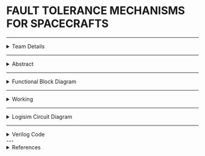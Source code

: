 #  FAULT TOLERANCE MECHANISMS FOR SPACECRAFTS

---

<details>
  <summary>Team Details</summary>
  
  **Team Members**:
  
  - Member 1: Aalima Khan,231CS201,aalimakhan.231cs217@nitk.edu.in
  - Member 2: Basitha Sadipirala,231CS251,basithasadipirala.231cs251@nitk.edu.in
  - Member 3: Bukke Lahari,231CS217,laharinaik.231cs217@nitk.edu.in
  
  
</details>

---

<details>
  <summary>Abstract</summary>
  
  ![Abstract](https://github.com/Lahari-Naik/S2-TEAM_11-MINIPROJECT/blob/main/S-2_T-11_Abstract.pdf) 
  
</details>

---

<details>
  <summary>Functional Block Diagram</summary>
  
  
  
  ![Functional Block Diagram](https://github.com/Lahari-Naik/S2-TEAM_11-MINIPROJECT/blob/main/hello.drawio.png) 
  

  
</details>

---

<details>
  <summary>Working</summary>
  
  details
  
</details>

---

<details>
  <summary>Logisim Circuit Diagram</summary>
  
  
  
  ![Logisim Circuit Diagram](path-to-your-image.png)
  
  
  [Download Logisim Circuit](path-to-your-logisim-file.circ)
  
</details>

---

<details>
  <summary>Verilog Code</summary>
 [View Verilog Code](path-to-your-verilog-file.v)

</details>
---
 <details> <summary>References</summary>
 - [NASA Research paper](https://ntrs.nasa.gov/api/citations/20210020739/downloads/FinalCopy.pdf)
- [ISRO Website](https://www.isro.gov.in/spacesciexp.html)
-[Online material](https://ggn.dronacharya.info/ITDept/Downloads/QuestionBank/Odd/III%20sem/Section-A/digital-electronics_2.pdf)

---



  

